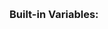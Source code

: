 <div class="mw-parser-output"><p><br />
<span id="built_in"></span>
</p>
 <h3><span class="mw-headline" id="Built-in_Variables:">Built-in Variables:</span></h3></div>